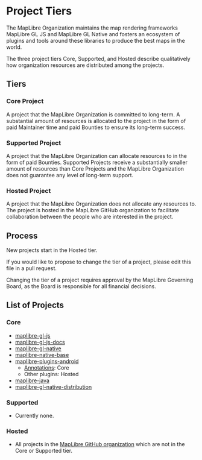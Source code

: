 # Project Tiers

The MapLibre Organization maintains the map rendering frameworks MapLibre GL JS and MapLibre GL Native and fosters an ecosystem of plugins and tools around these libraries to produce the best maps in the world.

The three project tiers Core, Supported, and Hosted describe qualitatively how organization resources are distributed among the projects.

## Tiers

### Core Project

A project that the MapLibre Organization is committed to long-term. A substantial amount of resources is allocated to the project in the form of paid Maintainer time and paid Bounties to ensure its long-term success.

### Supported Project

A project that the MapLibre Organization can allocate resources to in the form of paid Bounties. Supported Projects receive a substantially smaller amount of resources than Core Projects and the MapLibre Organization does not guarantee any level of long-term support.

### Hosted Project

A project that the MapLibre Organization does not allocate any resources to. The project is hosted in the MapLibre GitHub organization to facilitate collaboration between the people who are interested in the project.

## Process

New projects start in the Hosted tier.

If you would like to propose to change the tier of a project, please edit this file in a pull request.

Changing the tier of a project requires approval by the MapLibre Governing Board, as the Board is responsible for all financial decisions.

## List of Projects

### Core

* [maplibre-gl-js](https://github.com/maplibre/maplibre-gl-js)
* [maplibre-gl-js-docs](https://github.com/maplibre/maplibre-gl-js-docs)
* [maplibre-gl-native](https://github.com/maplibre/maplibre-gl-native)
* [maplibre-native-base](https://github.com/maplibre/maplibre-native-base)
* [maplibre-plugins-android](https://github.com/maplibre/maplibre-plugins-android)
  * [Annotations](https://github.com/maplibre/maplibre-plugins-android/tree/main/plugin-annotation): Core
  * Other plugins: Hosted
* [maplibre-java](https://github.com/maplibre/maplibre-java)
* [maplibre-gl-native-distribution](https://github.com/maplibre/maplibre-gl-native-distribution)

### Supported

* Currently none.

### Hosted

* All projects in the [MapLibre GitHub organization](https://github.com/maplibre/) which are not in the Core or Supported tier.
